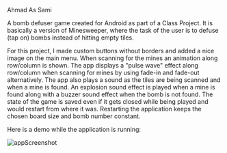 Ahmad As Sami

A bomb defuser game created for Android as part of a Class Project. It is basically a version of Minesweeper, where the task of the user is to defuse (tap on) bombs instead of hitting empty tiles.

For this project, I made custom buttons without borders and added a nice image on the main menu.
When scanning for the mines an animation along row/column is shown.
The app displays a "pulse wave" effect along row/column when scanning for mines by using fade-in and fade-out alternatively.
The app also plays a sound as the tiles are being scanned and when a mine is found.
An explosion sound effect is played when a mine is found along with a buzzer sound effect when the bomb is not found.
The state of the game is saved even if it gets closed while being played and would restart from where it was.
Restarting the application keeps the chosen board size and bomb number constant.

Here is a demo while the application is running: 

![appScreenshot](https://user-images.githubusercontent.com/109765625/180384923-f4f3e1ee-ac66-44ab-acc5-a9c1c964f3a2.jpg)


